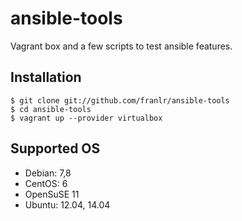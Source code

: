 ansible-tools
=============

Vagrant box and a few scripts to test ansible features.

Installation
----
```console
$ git clone git://github.com/franlr/ansible-tools
$ cd ansible-tools
$ vagrant up --provider virtualbox
```

Supported OS
----
* Debian: 7,8
* CentOS: 6
* OpenSuSE 11
* Ubuntu: 12.04, 14.04
